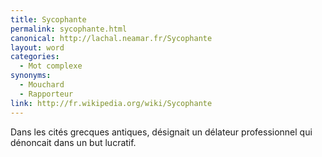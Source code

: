 ```yaml
---
title: Sycophante
permalink: sycophante.html
canonical: http://lachal.neamar.fr/Sycophante
layout: word
categories:
  - Mot complexe
synonyms:
  - Mouchard
  - Rapporteur
link: http://fr.wikipedia.org/wiki/Sycophante
---
```


Dans les cités grecques antiques, désignait un délateur professionnel qui dénoncait dans un but lucratif.


